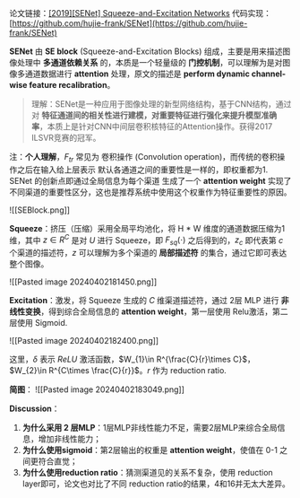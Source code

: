 论文链接：[[2019][SENet] Squeeze-and-Excitation Networks](obsidian://open?vault=Ryann&file=10.%20Paper%20Reading%2FCV%2F%5B2019%5D%5BSENet%5D%20Squeeze-and-Excitation%20Networks.pdf)
代码实现：[https://github.com/hujie-frank/SENet](https://github.com/hujie-frank/SENet)


**SENet** 由 **SE block** (Squeeze-and-Excitation Blocks) 组成，主要是用来描述图像处理中 **多通道依赖关系** 的，本质是一个轻量级的 **门控机制**，可以理解为是对图像多通道数据进行 **attention** 处理，原文的描述是 **perform dynamic channel-wise feature recalibration**。

>理解：SENet是一种应用于图像处理的新型网络结构，基于CNN结构，通过对 **特征通道间的相关性进行建模，对重要特征进行强化来提升模型准确率**，本质上是针对CNN中间层卷积核特征的Attention操作。获得2017 ILSVR竞赛的冠军。

注：**个人理解**，$F_{tr}$ 常见为 卷积操作 (Convolution operation)，而传统的卷积操作之后在输入给上层表示 默认各通道之间的重要性是一样的，即权重都为1.
SENet 的创新点即通过全局信息为每个渠道 生成了一个 **attention weight** 实现了不同渠道的重要性区分，这也是推荐系统中使用这个权重作为特征重要性的原因。

![[SEBlock.png]]


**Squeeze**：挤压（压缩）采用全局平均池化，将 H * W 维度的通道数据压缩为1维，其中 $z\in R^{C}$ 是对 $U$ 进行 Squeeze，即 $F_{sq}(\cdot)$ 之后得到的，$z_{c}$ 即代表第 $c$ 个渠道的描述符，$z$ 可以理解为多个渠道的 **局部描述符** 的集合，通过它即可表达整个图像。

![[Pasted image 20240402181450.png]]

**Excitation**：激发，将 Squeeze 生成的 $C$ 维渠道描述符，通过 2层 MLP 进行 **非线性变换**，得到综合全局信息的 **attention weight**，第一层使用 Relu激活，第二层使用 Sigmoid.

![[Pasted image 20240402182400.png]]

这里，$\delta$ 表示 $ReLU$ 激活函数，$W_{1}\in R^{\frac{C}{r}\times C}$，$W_{2}\in R^{C\times \frac{C}{r}}$。$r$ 作为 reduction ratio.

**简图**：
![[Pasted image 20240402183049.png]]

**Discussion**：
1. **为什么采用 2 层MLP**：1层MLP非线性能力不足，需要2层MLP来综合全局信息，增加非线性能力；
2. **为什么使用sigmoid**：第2层输出的权重是 **attention weight**，使值在 0-1 之间更符合直觉；
3. **为什么使用reduction ratio**：猜测渠道见的关系不复杂，使用 reduction layer即可，论文也对比了不同 reduction ratio的结果，4和16并无太大差异。